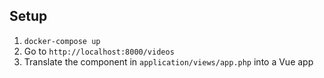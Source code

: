 ## Setup

1. `docker-compose up`
2. Go to `http://localhost:8000/videos`
3. Translate the component in `application/views/app.php` into a Vue app
